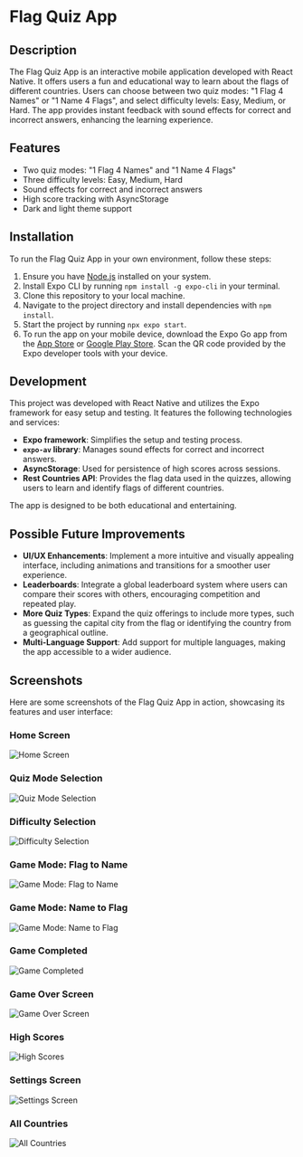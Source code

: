 # Flag Quiz App

## Description
The Flag Quiz App is an interactive mobile application developed with React Native. It offers users a fun and educational way to learn about the flags of different countries. Users can choose between two quiz modes: "1 Flag 4 Names" or "1 Name 4 Flags", and select difficulty levels: Easy, Medium, or Hard. The app provides instant feedback with sound effects for correct and incorrect answers, enhancing the learning experience.

## Features
- Two quiz modes: "1 Flag 4 Names" and "1 Name 4 Flags"
- Three difficulty levels: Easy, Medium, Hard
- Sound effects for correct and incorrect answers
- High score tracking with AsyncStorage
- Dark and light theme support

## Installation

To run the Flag Quiz App in your own environment, follow these steps:

1. Ensure you have [Node.js](https://nodejs.org/) installed on your system.
2. Install Expo CLI by running `npm install -g expo-cli` in your terminal.
3. Clone this repository to your local machine.
4. Navigate to the project directory and install dependencies with `npm install`.
5. Start the project by running `npx expo start`. 
6. To run the app on your mobile device, download the Expo Go app from the [App Store](https://apps.apple.com/app/expo-go/id982107779) or [Google Play Store](https://play.google.com/store/apps/details?id=host.exp.exponent&referrer=www). Scan the QR code provided by the Expo developer tools with your device.

## Development

This project was developed with React Native and utilizes the Expo framework for easy setup and testing. It features the following technologies and services:

- **Expo framework**: Simplifies the setup and testing process.
- **`expo-av` library**: Manages sound effects for correct and incorrect answers.
- **AsyncStorage**: Used for persistence of high scores across sessions.
- **Rest Countries API**: Provides the flag data used in the quizzes, allowing users to learn and identify flags of different countries.

The app is designed to be both educational and entertaining. 

## Possible Future Improvements

- **UI/UX Enhancements**: Implement a more intuitive and visually appealing interface, including animations and transitions for a smoother user experience.
- **Leaderboards**: Integrate a global leaderboard system where users can compare their scores with others, encouraging competition and repeated play.
- **More Quiz Types**: Expand the quiz offerings to include more types, such as guessing the capital city from the flag or identifying the country from a geographical outline.
- **Multi-Language Support**: Add support for multiple languages, making the app accessible to a wider audience.

## Screenshots

Here are some screenshots of the Flag Quiz App in action, showcasing its features and user interface:

### Home Screen
![Home Screen](screenshots/homescreen.PNG)

### Quiz Mode Selection
![Quiz Mode Selection](screenshots/quizmodeselection.PNG)

### Difficulty Selection
![Difficulty Selection](screenshots/difficultyselection.PNG)

### Game Mode: Flag to Name
![Game Mode: Flag to Name](screenshots/gamemodeflagtoname.PNG)

### Game Mode: Name to Flag
![Game Mode: Name to Flag](screenshots/gamemodenametoflag.PNG)

### Game Completed
![Game Completed](screenshots/gamecompleted.PNG)

### Game Over Screen
![Game Over Screen](screenshots/gameoverscreen.PNG)

### High Scores
![High Scores](screenshots/highscores.PNG)

### Settings Screen
![Settings Screen](screenshots/settingsscreen.PNG)

### All Countries
![All Countries](screenshots/allcountries.PNG)


